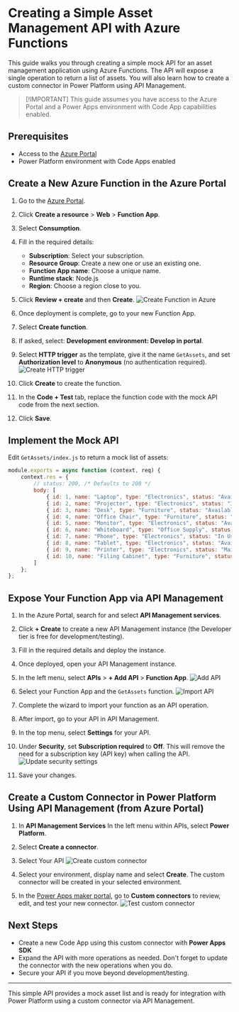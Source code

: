 # Creating a Simple Asset Management API with Azure Functions

This guide walks you through creating a simple mock API for an asset management application using Azure Functions. The API will expose a single operation to return a list of assets. You will also learn how to create a custom connector in Power Platform using API Management.

> [!IMPORTANT] This guide assumes you have access to the Azure Portal and a Power Apps environment with Code App capabilities enabled.

## Prerequisites

- Access to the [Azure Portal](https://portal.azure.com)
- Power Platform environment with Code Apps enabled

## Create a New Azure Function in the Azure Portal 

1. Go to the [Azure Portal](https://portal.azure.com/).

1. Click **Create a resource** > **Web** > **Function App**.

1. Select **Consumption**.

1. Fill in the required details:
   - **Subscription**: Select your subscription.
   - **Resource Group**: Create a new one or use an existing one.
   - **Function App name**: Choose a unique name.
   - **Runtime stack**: Node.js
   - **Region**: Choose a region close to you.

1. Click **Review + create** and then **Create**.
![Create Function in Azure](../contentMedia/Custom-Connector-create-azure-function.png)

1. Once deployment is complete, go to your new Function App.

1. Select **Create function**.

1. If asked, select: **Development environment: Develop in portal**.

1. Select **HTTP trigger** as the template, give it the name `GetAssets`, and set **Authorization level** to **Anonymous** (no authentication required).
![Create HTTP trigger](../contentMedia/Custom-Connector-create-GetAssets.png)

1. Click **Create** to create the function.

1. In the **Code + Test** tab, replace the function code with the mock API code from the next section.

1. Click **Save**.

## Implement the Mock API

Edit `GetAssets/index.js` to return a mock list of assets:

```js
module.exports = async function (context, req) {
    context.res = {
        // status: 200, /* Defaults to 200 */
        body: [
            { id: 1, name: "Laptop", type: "Electronics", status: "Available" },
            { id: 2, name: "Projector", type: "Electronics", status: "In Use" },
            { id: 3, name: "Desk", type: "Furniture", status: "Available" },
            { id: 4, name: "Office Chair", type: "Furniture", status: "In Use" },
            { id: 5, name: "Monitor", type: "Electronics", status: "Available" },
            { id: 6, name: "Whiteboard", type: "Office Supply", status: "Available" },
            { id: 7, name: "Phone", type: "Electronics", status: "In Use" },
            { id: 8, name: "Tablet", type: "Electronics", status: "Available" },
            { id: 9, name: "Printer", type: "Electronics", status: "Maintenance" },
            { id: 10, name: "Filing Cabinet", type: "Furniture", status: "Available" }
        ]
    };
};
```

## Expose Your Function App via API Management

1. In the Azure Portal, search for and select **API Management services**.

1. Click **+ Create** to create a new API Management instance (the Developer tier is free for development/testing).

1. Fill in the required details and deploy the instance.

1. Once deployed, open your API Management instance.

1. In the left menu, select **APIs** > **+ Add API** > **Function App**.
![Add API](../contentMedia/Custom-Connector-APIM-create-api.png)

1. Select your Function App and the `GetAssets` function. 
![Import API](../contentMedia/Custom-Connector-APIM-import-api.png)

1. Complete the wizard to import your function as an API operation.

1. After import, go to your API in API Management.

1. In the top menu, select **Settings** for your API.

1. Under **Security**, set **Subscription required** to **Off**. This will remove the need for a subscription key (API key) when calling the API.
![Update security settings](../contentMedia/Custom-Connector-APIM-security-subscription.png)

1. Save your changes.

## Create a Custom Connector in Power Platform Using API Management (from Azure Portal)

1. In **API Management Services** In the left menu within APIs, select **Power Platform**.

1. Select **Create a connector**.

1. Select Your API
![Create custom connector](../contentMedia/Custom-Connector-APIM-create-connector.png)

1. Select your environment, display name and select **Create**. The custom connector will be created in your selected environment.

1. In the [Power Apps maker portal](https://make.powerapps.com/), go to **Custom connectors** to review, edit, and test your new connector.
![Test custom connector](../contentMedia/Custom-Connector-test-connector.png)

## Next Steps
- Create a new Code App using this custom connector with **Power Apps SDK** 
- Expand the API with more operations as needed. Don't forget to update the connector with the new operations when you do.
- Secure your API if you move beyond development/testing.

---
This simple API provides a mock asset list and is ready for integration with Power Platform using a custom connector via API Management.

